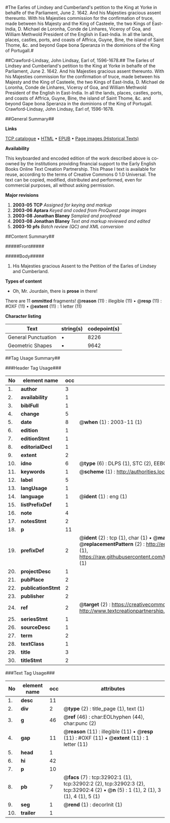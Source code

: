 #The Earles of Lindsey and Cumberland's petition to the King at Yorke in behalfe of the Parliament, June 2. 1642. And his Majesties gracious assent thereunto. With his Majesties commission for the confirmation of truce, made between his Majesty and the King of Casteele, the two Kings of East-India, D. Michael de Loronha, Conde de Linhares, Viceroy of Goa, and William Methwold President of the English in East-India. In all the lands, places, castles, ports, and coasts of Affrica, Guyne, Bine, the island of Saint Thome, &c. and beyond Gape bona Speranza in the dominions of the King of Portugall.#

##Crawford-Lindsay, John Lindsay, Earl of, 1596-1678.##
The Earles of Lindsey and Cumberland's petition to the King at Yorke in behalfe of the Parliament, June 2. 1642. And his Majesties gracious assent thereunto. With his Majesties commission for the confirmation of truce, made between his Majesty and the King of Casteele, the two Kings of East-India, D. Michael de Loronha, Conde de Linhares, Viceroy of Goa, and William Methwold President of the English in East-India. In all the lands, places, castles, ports, and coasts of Affrica, Guyne, Bine, the island of Saint Thome, &c. and beyond Gape bona Speranza in the dominions of the King of Portugall.
Crawford-Lindsay, John Lindsay, Earl of, 1596-1678.

##General Summary##

**Links**

[TCP catalogue](http://www.ota.ox.ac.uk/tcp/)  • 
[HTML](http://tei.it.ox.ac.uk/tcp/Texts-HTML/free/A48/A48593.html)  • 
[EPUB](http://tei.it.ox.ac.uk/tcp/Texts-EPUB/free/A48/A48593.epub) • 
[Page images (Historical Texts)](https://data.historicaltexts.jisc.ac.uk/view?pubId=eebo-99828475e&pageId=eebo-99828475e-32902-1)

**Availability**

This keyboarded and encoded edition of the
	       work described above is co-owned by the institutions
	       providing financial support to the Early English Books
	       Online Text Creation Partnership. This Phase I text is
	       available for reuse, according to the terms of Creative
	       Commons 0 1.0 Universal. The text can be copied,
	       modified, distributed and performed, even for
	       commercial purposes, all without asking permission.

**Major revisions**

1. __2003-05__ __TCP__ *Assigned for keying and markup*
1. __2003-06__ __Aptara__ *Keyed and coded from ProQuest page images*
1. __2003-08__ __Jonathan Blaney__ *Sampled and proofread*
1. __2003-08__ __Jonathan Blaney__ *Text and markup reviewed and edited*
1. __2003-10__ __pfs__ *Batch review (QC) and XML conversion*

##Content Summary##

#####Front#####

#####Body#####

1. His Majesties gracious Assent to the Petition
of the Earles of Lindsey and
Cumberland.

**Types of content**

  * Oh, Mr. Jourdain, there is **prose** in there!

There are 11 **ommitted** fragments! 
 @__reason__ (11) : illegible (11)  •  @__resp__ (11) : #OXF (11)  •  @__extent__ (11) : 1 letter (11)

**Character listing**


|Text|string(s)|codepoint(s)|
|---|---|---|
|General Punctuation|•|8226|
|Geometric Shapes|▪|9642|

##Tag Usage Summary##

###Header Tag Usage###

|No|element name|occ|attributes|
|---|---|---|---|
|1.|__author__|3||
|2.|__availability__|1||
|3.|__biblFull__|1||
|4.|__change__|5||
|5.|__date__|8| @__when__ (1) : 2003-11 (1)|
|6.|__edition__|1||
|7.|__editionStmt__|1||
|8.|__editorialDecl__|1||
|9.|__extent__|2||
|10.|__idno__|6| @__type__ (6) : DLPS (1), STC (2), EEBO-CITATION (1), PROQUEST (1), VID (1)|
|11.|__keywords__|1| @__scheme__ (1) : http://authorities.loc.gov/ (1)|
|12.|__label__|5||
|13.|__langUsage__|1||
|14.|__language__|1| @__ident__ (1) : eng (1)|
|15.|__listPrefixDef__|1||
|16.|__note__|4||
|17.|__notesStmt__|2||
|18.|__p__|11||
|19.|__prefixDef__|2| @__ident__ (2) : tcp (1), char (1)  •  @__matchPattern__ (2) : ([0-9\-]+):([0-9IVX]+) (1), (.+) (1)  •  @__replacementPattern__ (2) : http://eebo.chadwyck.com/downloadtiff?vid=$1&page=$2 (1), https://raw.githubusercontent.com/textcreationpartnership/Texts/master/tcpchars.xml#$1 (1)|
|20.|__projectDesc__|1||
|21.|__pubPlace__|2||
|22.|__publicationStmt__|2||
|23.|__publisher__|2||
|24.|__ref__|2| @__target__ (2) : https://creativecommons.org/publicdomain/zero/1.0/ (1), http://www.textcreationpartnership.org/docs/. (1)|
|25.|__seriesStmt__|1||
|26.|__sourceDesc__|1||
|27.|__term__|2||
|28.|__textClass__|1||
|29.|__title__|3||
|30.|__titleStmt__|2||


###Text Tag Usage###

|No|element name|occ|attributes|
|---|---|---|---|
|1.|__desc__|11||
|2.|__div__|2| @__type__ (2) : title_page (1), text (1)|
|3.|__g__|46| @__ref__ (46) : char:EOLhyphen (44), char:punc (2)|
|4.|__gap__|11| @__reason__ (11) : illegible (11)  •  @__resp__ (11) : #OXF (11)  •  @__extent__ (11) : 1 letter (11)|
|5.|__head__|1||
|6.|__hi__|42||
|7.|__p__|10||
|8.|__pb__|7| @__facs__ (7) : tcp:32902:1 (1), tcp:32902:2 (2), tcp:32902:3 (2), tcp:32902:4 (2)  •  @__n__ (5) : 1 (1), 2 (1), 3 (1), 4 (1), 5 (1)|
|9.|__seg__|1| @__rend__ (1) : decorInit (1)|
|10.|__trailer__|1||
